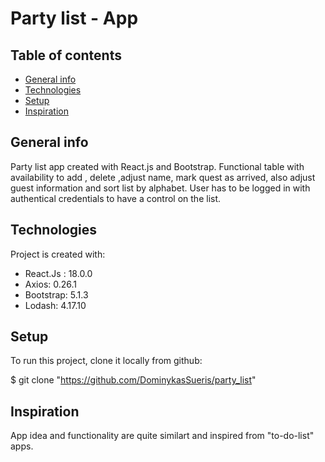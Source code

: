# Party list - App

## Table of contents
* [General info](#general-info)
* [Technologies](#technologies)
* [Setup](#setup)
* [Inspiration](#inspiration)

## General info

 Party list app created with React.js and Bootstrap. Functional table with availability to add , delete ,adjust name, mark quest as arrived, also adjust guest information and sort list by alphabet. User has to be logged in with authentical credentials to have a control on the list. 

## Technologies
Project is created with:
* React.Js : 18.0.0
* Axios: 0.26.1
* Bootstrap: 5.1.3
* Lodash: 4.17.10

## Setup
To run this project, clone it locally from github:

$ git clone "https://github.com/DominykasSueris/party_list"

## Inspiration 
App idea and functionality are quite similart and inspired from "to-do-list" apps.

